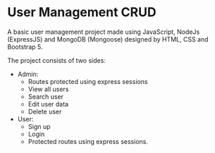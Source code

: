 # User Management CRUD #

A basic user management project made using JavaScript, NodeJs (ExpressJS) and MongoDB (Mongoose) designed by HTML, CSS and Bootstrap 5.

The project consists of two sides:

- Admin:
  - Routes protected using express sessions
  - View all users
  - Search user
  - Edit user data
  - Delete user
- User:
  - Sign up
  - Login
  - Protected routes using express sessions.
